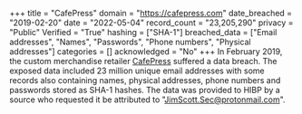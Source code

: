 +++
title = "CafePress"
domain = "https://cafepress.com"
date_breached = "2019-02-20"
date = "2022-05-04"
record_count = "23,205,290"
privacy = "Public"
Verified = "True"
hashing = ["SHA-1"]
breached_data = ["Email addresses", "Names", "Passwords", "Phone numbers", "Physical addresses"]
categories = []
acknowledged = "No"
+++
In February 2019, the custom merchandise retailer <a href="https://www.cafepress.com/" target="_blank" rel="noopener">CafePress</a> suffered a data breach. The exposed data included 23 million unique email addresses with some records also containing names, physical addresses, phone numbers and passwords stored as SHA-1 hashes. The data was provided to HIBP by a source who requested it be attributed to "JimScott.Sec@protonmail.com".
